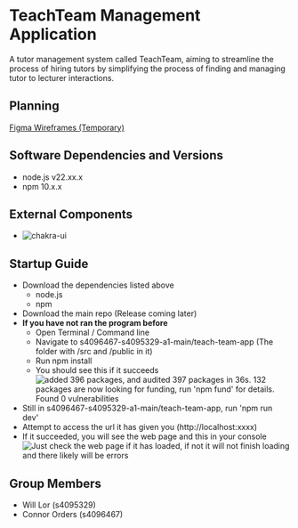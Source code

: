 # TeachTeam Management Application
A tutor management system called TeachTeam, aiming to streamline the process of hiring tutors by simplifying the process of finding and managing tutor to lecturer interactions.
## Planning
[Figma Wireframes (Temporary)](https://www.figma.com/design/XPXeYudCec4MmbAdDjrj9N/Full-Stack-Assignment-1?node-id=7-85&t=HvJha1oHxO9Ko48L-1)
## Software Dependencies and Versions
- node.js v22.xx.x
- npm 10.x.x
## External Components
- ![chakra-ui](https://www.npmjs.com/package/@chakra-ui/react)
## Startup Guide
- Download the dependencies listed above
   - node.js
   - npm
- Download the main repo (Release coming later)
- **If you have not ran the program before**
   - Open Terminal / Command line
   - Navigate to s4096467-s4095329-a1-main/teach-team-app (The folder with /src and /public in it)
   - Run npm install
   - You should see this if it succeeds
  <br>![added 396 packages, and audited 397 packages in 36s. 132 packages are now looking for funding, run 'npm fund' for details. Found 0 vulnerabilities](https://github.com/user-attachments/assets/a2e0256a-fb0c-47a4-a2c2-2fdefcdde3d5)
- Still in s4096467-s4095329-a1-main/teach-team-app, run 'npm run dev'
- Attempt to access the url it has given you (http://localhost:xxxx)
- If it succeeded, you will see the web page and this in your console
![Just check the web page if it has loaded, if not it will not finish loading and there likely will be errors](https://github.com/user-attachments/assets/92ae2078-4917-451f-93c8-3b49dd78a101)

## Group Members
- Will Lor (s4095329)
- Connor Orders (s4096467)
